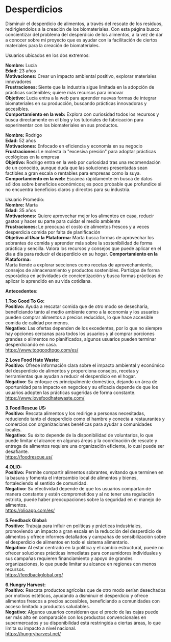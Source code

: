 # Desperdicios
Disminuir el desperdicio de alimentos, a través del rescate de los residuos, redirigiendolos a la creación de los biomateriales.
Con esta página busco concientizar del problema del desperdicio de los alimentos, a la vez de dar a conocer sobre mi proyecto que es ayudar con la facilitación de ciertos materiales para la creación de biomateriales.

Usuarios ubicados en los dos extremos:

**Nombre:** Lucía  
**Edad:** 23 años  
**Motivaciones:** Crear un impacto ambiental positivo, explorar materiales innovadores  
**Frustraciones:** Siente que la industria sigue limitada en la adopción de prácticas sostenibles; quiere más recursos para innovar  
**Objetivo:** Lucía entra a la web para aprender nuevas formas de integrar biomateriales en su producción, buscando prácticas innovadoras y accesibles.  
**Comportamiento en la web:** Explora con curiosidad todos los recursos y busca directamente en el blog y los tutoriales de fabricación para experimentar con los biomateriales en sus productos.  

**Nombre:** Rodrigo  
**Edad:** 52 años  
**Motivaciones:** Enfocado en eficiencia y economía en su negocio  
**Frustraciones:** Le molesta la "excesiva presión" para adoptar prácticas ecológicas en la empresa  
**Objetivo:** Rodrigo entra en la web por curiosidad tras una recomendación de un conocido, aunque duda que las soluciones presentadas sean factibles a gran escala o rentables para empresas como la suya.  
**Comportamiento en la web:** Escanea rápidamente en busca de datos sólidos sobre beneficios económicos; es poco probable que profundice si no encuentra beneficios claros y directos para su industria.

Usuario Promedio:  
**Nombre:** Marta  
**Edad:** 35 años  
**Motivaciones:** Quiere aprovechar mejor los alimentos en casa, reducir gastos y hacer su parte para cuidar el medio ambiente  
**Frustraciones:** Le preocupa el costo de alimentos frescos y a veces desperdicia comida por falta de planificación  
**Objetivo al Usar la Plataforma:** Marta busca formas de aprovechar los sobrantes de comida y aprender más sobre la sostenibilidad de forma práctica y sencilla. Valora los recursos y consejos que puede aplicar en el día a día para reducir el desperdicio en su hogar.
**Comportamiento en la Plataforma:**  
Marta tiende a explorar secciones como recetas de aprovechamiento, consejos de almacenamiento y productos sostenibles. Participa de forma esporádica en actividades de concientización y busca formas prácticas de aplicar lo aprendido en su vida cotidiana.

**Antecedentes:**  

**1.Too Good To Go:**  
      **Positivo:** Ayuda a rescatar comida que de otro modo se desecharía, beneficiando tanto al medio ambiente como a la economía y los usuarios pueden comprar alimentos a precios reducidos, lo que hace accesible comida de calidad por menos.  
      **Negativo:** Las ofertas dependen de los excedentes, por lo que no siempre hay opciones cercanas para todos los usuarios y al comprar porciones grandes o alimentos no planificados, algunos usuarios pueden terminar desperdiciando en casa.  
      https://www.toogoodtogo.com/es/ 

**2.Love Food Hate Waste:**  
      **Positivo:** Ofrece información clara sobre el impacto ambiental y económico del desperdicio de alimentos y proporciona consejos, recetas y herramientas que ayudan a reducir el desperdicio en el hogar.  
      **Negativo:** Su enfoque es principalmente doméstico, dejando un área de oportunidad para impacto en negocios y su eficacia depende de que los usuarios adopten las prácticas sugeridas de forma constante.  
      https://www.lovefoodhatewaste.com/  

**3.Food Rescue US:**  
     **Positivo:** Rescata alimentos y los redirige a personas necesitadas, reduciendo tanto el desperdicio como el hambre y conecta a restaurantes y comercios con organizaciones benéficas para ayudar a comunidades locales.  
     **Negativo:** Su éxito depende de la disponibilidad de voluntarios, lo que puede limitar el alcance en algunas áreas y la coordinación de rescate y entrega de alimentos requiere una organización eficiente, lo cual puede ser desafiante.  
      https://foodrescue.us/

**4.OLIO:**  
      **Positivo:** Permite compartir alimentos sobrantes, evitando que terminen en la basura y fomenta el intercambio local de alimentos y bienes, fortaleciendo el sentido de comunidad.  
      **Negativo:** Su efectividad depende de que los usuarios compartan de manera constante y estén comprometidos y al no tener una regulación estricta, puede haber preocupaciones sobre la seguridad en el manejo de alimentos.  
      https://olioapp.com/es/

**5.Feedback Global:**  
      **Positivo:** Trabaja para influir en políticas y prácticas industriales, promoviendo un impacto a gran escala en la reducción del desperdicio de alimentos y ofrece informes detallados y campañas de sensibilización sobre el desperdicio de alimentos en todo el sistema alimentario.  
      **Negativo:** Al estar centrado en la política y el cambio estructural, puede no ofrecer soluciones prácticas inmediatas para consumidores individuales y sus campañas requieren financiamiento y apoyo de grandes organizaciones, lo que puede limitar su alcance en regiones con menos recursos.  
      https://feedbackglobal.org/

**6.Hungry Harvest:**  
      **Positivo:** Rescata productos agrícolas que de otro modo serían desechados por motivos estéticos, ayudando a disminuir el desperdicio y ofrece alimentos frescos a precios accesibles, beneficiando a comunidades con acceso limitado a productos saludables.  
      **Negativo:** Algunos usuarios consideran que el precio de las cajas puede ser más alto en comparación con los productos convencionales en supermercados y su disponibilidad está restringida a ciertas áreas, lo que limita su impacto a nivel nacional.  
      https://hungryharvest.net/
